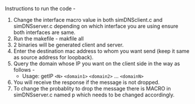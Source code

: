 Instructions to run the code -

1. Change the interface macro value in both simDNSclient.c and simDNSserver.c depending on which interface you are using ensure both interfaces are same.
2. Run the makefile - makfile all
3. 2 binaries will be generated client and server.
4. Enter the destination mac address to whom you want send (keep it same as source address for loopback).
5. Query the domain whose IP you want on the client side in the way as follows -
   * Usage: getIP `<N>` `<domain1>` `<domain2>` ... `<domainN>`
6. You will receive the response if the message is not dropped.
7. To change the probablity to drop the message there is MACRO in simDNSserver.c named p which needs to be changed accordingly.
